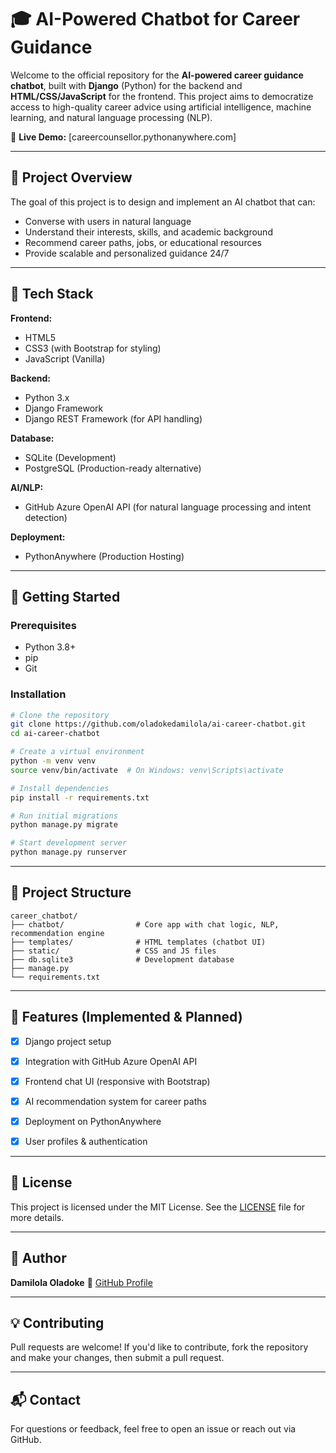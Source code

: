 # 🎓 AI-Powered Chatbot for Career Guidance

Welcome to the official repository for the **AI-powered career guidance chatbot**, built with **Django** (Python) for the backend and **HTML/CSS/JavaScript** for the frontend. This project aims to democratize access to high-quality career advice using artificial intelligence, machine learning, and natural language processing (NLP).

🔗 **Live Demo:** [careercounsellor.pythonanywhere.com]

---

## 🧠 Project Overview

The goal of this project is to design and implement an AI chatbot that can:
- Converse with users in natural language
- Understand their interests, skills, and academic background
- Recommend career paths, jobs, or educational resources
- Provide scalable and personalized guidance 24/7

---

## 🔧 Tech Stack

**Frontend:**
- HTML5
- CSS3 (with Bootstrap for styling)
- JavaScript (Vanilla)

**Backend:**
- Python 3.x
- Django Framework
- Django REST Framework (for API handling)

**Database:**
- SQLite (Development)
- PostgreSQL (Production-ready alternative)

**AI/NLP:**
- GitHub Azure OpenAI API (for natural language processing and intent detection)

**Deployment:**
- PythonAnywhere (Production Hosting)

---

## 🚀 Getting Started

### Prerequisites

- Python 3.8+
- pip
- Git

### Installation

```bash
# Clone the repository
git clone https://github.com/oladokedamilola/ai-career-chatbot.git
cd ai-career-chatbot

# Create a virtual environment
python -m venv venv
source venv/bin/activate  # On Windows: venv\Scripts\activate

# Install dependencies
pip install -r requirements.txt

# Run initial migrations
python manage.py migrate

# Start development server
python manage.py runserver
````

---

## 📁 Project Structure

```
career_chatbot/
├── chatbot/                # Core app with chat logic, NLP, recommendation engine
├── templates/              # HTML templates (chatbot UI)
├── static/                 # CSS and JS files
├── db.sqlite3              # Development database
├── manage.py
└── requirements.txt
```

---

## 📌 Features (Implemented & Planned)

* [x] Django project setup
* [x] Integration with GitHub Azure OpenAI API
* [x] Frontend chat UI (responsive with Bootstrap)
* [x] AI recommendation system for career paths
* [x] Deployment on PythonAnywhere
* [x] User profiles & authentication


---

## 📜 License

This project is licensed under the MIT License. See the [LICENSE](LICENSE) file for more details.

---

## 👤 Author

**Damilola Oladoke**
🔗 [GitHub Profile](https://github.com/oladokedamilola)

---

## 💡 Contributing

Pull requests are welcome! If you'd like to contribute, fork the repository and make your changes, then submit a pull request.

---

## 📬 Contact

For questions or feedback, feel free to open an issue or reach out via GitHub.

```
